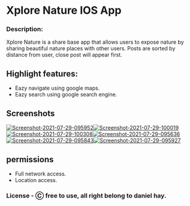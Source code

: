 # Xplore Nature IOS App
### Description:

Xplore Nature is a share base app that allows users to expose nature by sharing beautiful nature places with other users.
Posts are sorted by distance from user, close post will appear first. 


## Highlight features:
* Eazy navigate using google maps.
* Eazy search using google search engine.

## Screenshots
<a href="https://ibb.co/zJmyHrD"><img src="https://i.ibb.co/m8RLFGg/Screenshot-2021-07-29-095952.png" alt="Screenshot-2021-07-29-095952" border="0"></a><a href="https://ibb.co/LYQ4dC3"><img src="https://i.ibb.co/GnsgQVq/Screenshot-2021-07-29-100019.png" alt="Screenshot-2021-07-29-100019" border="0"></a><a href="https://ibb.co/tDjyHNV"><img src="https://i.ibb.co/0r4PnWH/Screenshot-2021-07-29-100308.png" alt="Screenshot-2021-07-29-100308" border="0"></a><a href="https://ibb.co/d0r6thQ"><img src="https://i.ibb.co/3y7WvJ0/Screenshot-2021-07-29-095636.png" alt="Screenshot-2021-07-29-095636" border="0"></a><a href="https://ibb.co/6BSS5gD"><img src="https://i.ibb.co/0tLL3hY/Screenshot-2021-07-29-095843.png" alt="Screenshot-2021-07-29-095843" border="0"></a><a href="https://ibb.co/xX5pYt4"><img src="https://i.ibb.co/BcsXG51/Screenshot-2021-07-29-095927.png" alt="Screenshot-2021-07-29-095927" border="0"></a>


## permissions
* Full network access.
* Location access.
### License - Ⓒ free to use, all right belong to daniel hay.

